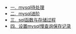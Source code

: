 * [一. &nbsp;mysql待处理](mysql/mysql待处理.md "mysql待处理")
* [二. &nbsp;mysql进阶](mysql/mysql进阶.md "mysql进阶")
* [三. &nbsp;sql函数与存储过程](mysql/sql函数与存储过程.md "sql函数与存储过程")
* [四. &nbsp;设置mysql慢查询保存记录](mysql/设置mysql慢查询保存记录.md "设置mysql慢查询保存记录")